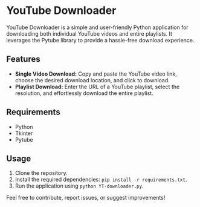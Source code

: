 

<h1>YouTube Downloader</h1>

<p>YouTube Downloader is a simple and user-friendly Python application for downloading both individual YouTube videos and entire playlists. It leverages the Pytube library to provide a hassle-free download experience.</p>

<h2>Features</h2>

<ul>
    <li><strong>Single Video Download:</strong> Copy and paste the YouTube video link, choose the desired download location, and click to download.</li>
    <li><strong>Playlist Download:</strong> Enter the URL of a YouTube playlist, select the resolution, and effortlessly download the entire playlist.</li>
</ul>

<h2>Requirements</h2>

<ul>
    <li>Python</li>
    <li>Tkinter</li>
    <li>Pytube</li>
</ul>

<h2>Usage</h2>

<ol>
    <li>Clone the repository.</li>
    <li>Install the required dependencies: <code>pip install -r requirements.txt</code>.</li>
    <li>Run the application using <code>python YT-downloader.py</code>.</li>
</ol>

<p>Feel free to contribute, report issues, or suggest improvements!</p>

</body>
</html>
